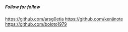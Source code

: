 ##### Follow for follow

https://github.com/arsg0etia
https://github.com/kenjinote
https://github.com/boloto1979

